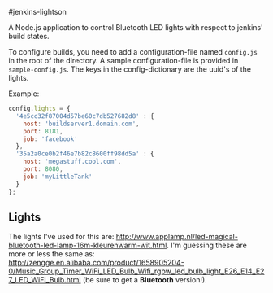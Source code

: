 #jenkins-lightson

A Node.js application to control Bluetooth LED lights with respect to jenkins' build states.

To configure builds, you need to add a configuration-file named `config.js` in the root of the
directory. A sample configuration-file is provided in `sample-config.js`. The keys in the 
config-dictionary are the uuid's of the lights.

Example:

```JavaScript
config.lights = {
  '4e5cc32f87004d57be60c7db527682d8' : {
    host: 'buildserver1.domain.com',
    port: 8181,
    job: 'facebook'
  },
  '35a2a0ce0b2f46e7b82c8600ff98dd5a' : {
    host: 'megastuff.cool.com',
    port: 8080,
    job: 'myLittleTank'
  }
};
```

## Lights

The lights I've used for this are: http://www.applamp.nl/led-magical-bluetooth-led-lamp-16m-kleurenwarm-wit.html. I'm guessing these are more or less the same as: http://zengge.en.alibaba.com/product/1658905204-0/Music_Group_Timer_WiFi_LED_Bulb_Wifi_rgbw_led_bulb_light_E26_E14_E27_LED_WiFi_Bulb.html (be sure to get a **Bluetooth** version!).
